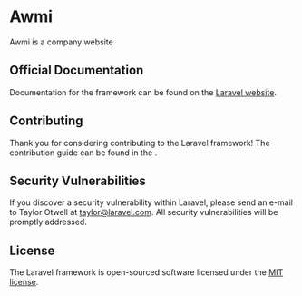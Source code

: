 # Awmi 


Awmi is a company website
## Official Documentation

Documentation for the framework can be found on the [Laravel website](http://laravel.com/docs).

## Contributing

Thank you for considering contributing to the Laravel framework! The contribution guide can be found in the .

## Security Vulnerabilities

If you discover a security vulnerability within Laravel, please send an e-mail to Taylor Otwell at taylor@laravel.com. All security vulnerabilities will be promptly addressed.

## License

The Laravel framework is open-sourced software licensed under the [MIT license](http://opensource.org/licenses/MIT).
